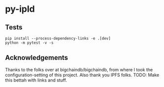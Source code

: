 # py-ipld


## Tests

    pip install --process-dependency-links -e .[dev]
    python -m pytest -v -s


## Acknowledgements

Thanks to the folks over at bigchaindb/bigchaindb, from where I took the configuration-setting of this project.
Also thank you IPFS folks. TODO: Make this bettah with links and stuff.
